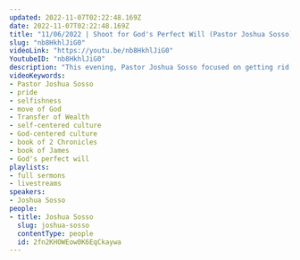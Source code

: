 ```yaml
---
updated: 2022-11-07T02:22:48.169Z
date: 2022-11-07T02:22:48.169Z
title: "11/06/2022 | Shoot for God's Perfect Will (Pastor Joshua Sosso)"
slug: "nb8HkhlJiG0"
videoLink: "https://youtu.be/nb8HkhlJiG0"
YoutubeID: "nb8HkhlJiG0"
description: "This evening, Pastor Joshua Sosso focused on getting rid of pride and selfishness in the Church. Our own selfishness often gets in our way in the move of God. Understand that this is a form of adulatory, which will have us removed and replaced in this coming transfer of wealth. (James 4:6)\nWe are being raised up to remove the nations of this world that have been taken by the wicked. We now live in a self-centered culture, because the Church has allowed it. If we are going to break this thinking in the culture, we must first break it in the Church. Pastor Joshua also gave examples of prideful kings whos heads got too big for their own good. For example, King Uzziah's pride lead him to a life of solitude and leprosy (2 Chronicles 26:19-21). We have to shoot for God's perfect will and believe that one day every industry in this world will be led by God fearing Christians. This sermon was delivered at Freedom Fellowship Church International in San Antonio, TX."
videoKeywords:
- Pastor Joshua Sosso
- pride
- selfishness
- move of God
- Transfer of Wealth
- self-centered culture
- God-centered culture
- book of 2 Chronicles
- book of James
- God's perfect will
playlists:
- full sermons
- livestreams
speakers:
- Joshua Sosso
people:
- title: Joshua Sosso
  slug: joshua-sosso
  contentType: people
  id: 2fn2KHOWEow0K6EqCkaywa
---
```

